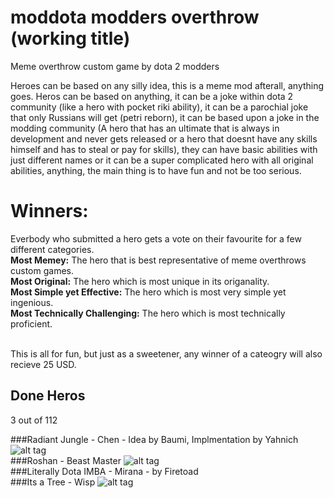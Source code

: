 # moddota modders overthrow (working title)
Meme overthrow custom game by dota 2 modders

Heroes can be based on any silly idea, this is a meme mod afterall, anything goes. Heros can be based on anything, it can be a joke within dota 2 community (like a hero with pocket riki ability), it can be a parochial joke that only Russians will get (petri reborn), it can be based upon a joke in the modding community (A hero that has an ultimate that is always in development and never gets released or a hero that doesnt have any skills himself and has to steal or pay for skills), they can have basic abilities with just different names or it can be a super complicated hero with all original abilities, anything, the main thing is to have fun and not be too serious. 

# Winners: 
Everbody who submitted a hero gets a vote on their favourite for a few different categories.<br>
**Most Memey:** The hero that is best representative of meme overthrows custom games.<br>
**Most Original:** The hero which is most unique in its origanality.<br>
**Most Simple yet Effective:** The hero which is most very simple yet ingenious. <br>
**Most Technically Challenging:** The hero which is most technically proficient.<br><br>

This is all for fun, but just as a sweetener, any winner of a cateogry will also recieve 25 USD. 

## Done Heros
3 out of 112 

###Radiant Jungle - Chen - Idea by Baumi, Implmentation by Yahnich
![alt tag](https://i.gyazo.com/81bea5f34049e0312dcdac2a3b7d2cc4.png)<br>
###Roshan - Beast Master
![alt tag](https://cloud.githubusercontent.com/assets/16277198/23677824/d20f1326-03d5-11e7-8201-caf0a503e967.png)<br>
###Literally Dota IMBA - Mirana - by Firetoad<br>
###Its a Tree - Wisp
![alt tag](https://i.gyazo.com/c25e0ec2cd3d22d6385964a8d053e0e4.png)<br>


